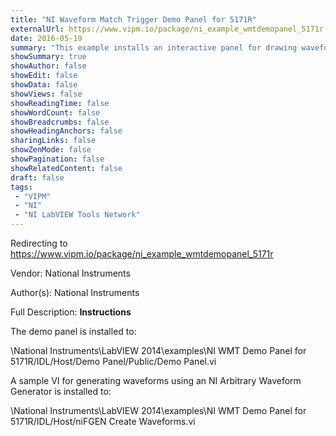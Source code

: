 ```yaml
---
title: "NI Waveform Match Trigger Demo Panel for 5171R"
externalUrl: https://www.vipm.io/package/ni_example_wmtdemopanel_5171r
date: 2016-05-19
summary: "This example installs an interactive panel for drawing waveform mask trigger patterns by hand or from file."
showSummary: true
showAuthor: false
showEdit: false
showData: false
showViews: false
showReadingTime: false
showWordCount: false
showBreadcrumbs: false
showHeadingAnchors: false
sharingLinks: false
showZenMode: false
showPagination: false
showRelatedContent: false
draft: false
tags:
 - "VIPM"
 - "NI"
 - "NI LabVIEW Tools Network"
---
```


Redirecting to https://www.vipm.io/package/ni_example_wmtdemopanel_5171r

Vendor: National Instruments

Author(s): National Instruments
 
Full Description:
**Instructions**

The demo panel is installed to:

<Program Files>\\National Instruments\\LabVIEW 2014\\examples\\NI WMT Demo Panel for 5171R/IDL/Host/Demo Panel/Public/Demo Panel.vi

A sample VI for generating waveforms using an NI Arbitrary Waveform Generator is installed to:

<Program Files>\\National Instruments\\LabVIEW 2014\\examples\\NI WMT Demo Panel for 5171R/IDL/Host/niFGEN Create Waveforms.vi